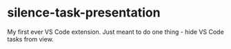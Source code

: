 # silence-task-presentation
My first ever VS Code extension. Just meant to do one thing - hide VS Code tasks from view.
